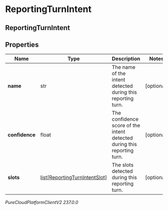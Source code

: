 # ReportingTurnIntent

## ReportingTurnIntent

## Properties

|Name | Type | Description | Notes|
|------------ | ------------- | ------------- | -------------|
| **name** | str | The name of the intent detected during this reporting turn. | [optional] |
| **confidence** | float | The confidence score of the intent detected during this reporting turn. | [optional] |
| **slots** | [list[ReportingTurnIntentSlot]](ReportingTurnIntentSlot) | The slots detected during this reporting turn. | [optional] |



_PureCloudPlatformClientV2 237.0.0_
